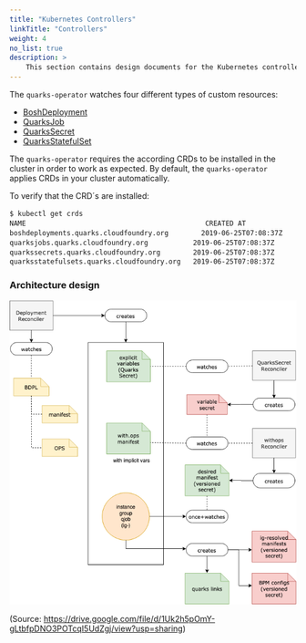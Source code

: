 ```yaml
---
title: "Kubernetes Controllers"
linkTitle: "Controllers"
weight: 4
no_list: true
description: >
    This section contains design documents for the Kubernetes controllers that make up the quarks-operator
---
```


The `quarks-operator` watches four different types of custom resources:

* [BoshDeployment](bosh_deployment)
* [QuarksJob](../../../quarks-job/development)
* [QuarksSecret](../../../quarks-secret/development)
* [QuarksStatefulSet](../../../quarks-statefulset/development)

The `quarks-operator` requires the according CRDs to be installed in the cluster in order to work as expected. By default, the `quarks-operator` applies CRDs in your cluster automatically.

To verify that the CRD´s are installed:

```bash
$ kubectl get crds
NAME                                            CREATED AT
boshdeployments.quarks.cloudfoundry.org        2019-06-25T07:08:37Z
quarksjobs.quarks.cloudfoundry.org           2019-06-25T07:08:37Z
quarkssecrets.quarks.cloudfoundry.org        2019-06-25T07:08:37Z
quarksstatefulsets.quarks.cloudfoundry.org   2019-06-25T07:08:37Z
```

### Architecture design

![deployment-flow](../QuarksDeploymentFlow-Render.png)

(Source: https://drive.google.com/file/d/1Uk2h5pOmY-gLtbfpDNO3POTcqI5UdZgj/view?usp=sharing)

